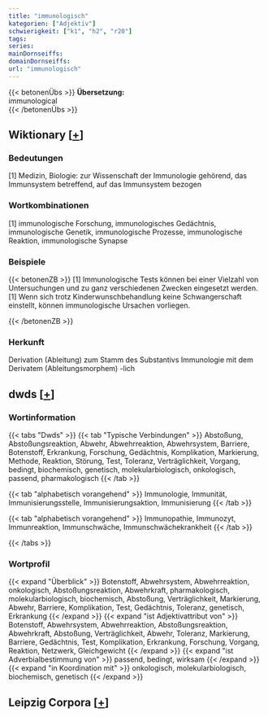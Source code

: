 ```yaml
---
title: "immunologisch"
kategorien: ["Adjektiv"]
schwierigkeit: ["k1", "h2", "r20"]
tags:
series:
mainDornseiffs:
domainDornseiffs:
url: "immunologisch"
---
```


{{< betonenÜbs >}}
**Übersetzung:**  
immunological  
{{< /betonenÜbs >}}

## Wiktionary [[+](https://de.wiktionary.org/wiki/immunologisch)]

### Bedeutungen
[1] Medizin, Biologie: zur Wissenschaft der Immunologie gehörend, das Immunsystem betreffend, auf das Immunsystem bezogen  

### Wortkombinationen
[1] immunologische Forschung, immunologisches Gedächtnis, immunologische Genetik, immunologische Prozesse, immunologische Reaktion, immunologische Synapse  

### Beispiele
{{< betonenZB >}}
[1] Immunologische Tests können bei einer Vielzahl von Untersuchungen und zu ganz verschiedenen Zwecken eingesetzt werden.  
[1] Wenn sich trotz Kinderwunschbehandlung keine Schwangerschaft einstellt, können immunologische Ursachen vorliegen.  

{{< /betonenZB >}}
### Herkunft
Derivation (Ableitung) zum Stamm des Substantivs Immunologie mit dem Derivatem (Ableitungsmorphem) -lich  



## dwds [[+](https://www.dwds.de/wb/immunologisch)]

### Wortinformation
{{< tabs "Dwds" >}}
{{< tab "Typische Verbindungen" >}}
Abstoßung, Abstoßungsreaktion, Abwehr, Abwehrreaktion, Abwehrsystem, Barriere, Botenstoff, Erkrankung, Forschung, Gedächtnis, Komplikation, Markierung, Methode, Reaktion, Störung, Test, Toleranz, Verträglichkeit, Vorgang, bedingt, biochemisch, genetisch, molekularbiologisch, onkologisch, passend, pharmakologisch
{{< /tab >}}

{{< tab "alphabetisch vorangehend" >}}
Immunologie, Immunität, Immunisierungsstelle, Immunisierungsaktion, Immunisierung
{{< /tab >}}

{{< tab "alphabetisch vorangehend" >}}
Immunopathie, Immunozyt, Immunreaktion, Immunschwäche, Immunschwächekrankheit
{{< /tab >}}

{{< /tabs >}}

### Wortprofil
{{< expand "Überblick" >}} Botenstoff, Abwehrsystem, Abwehrreaktion, onkologisch, Abstoßungsreaktion, Abwehrkraft, pharmakologisch, molekularbiologisch, biochemisch, Abstoßung, Verträglichkeit, Markierung, Abwehr, Barriere, Komplikation, Test, Gedächtnis, Toleranz, genetisch, Erkrankung {{< /expand >}}
{{< expand "ist Adjektivattribut von" >}} Botenstoff, Abwehrsystem, Abwehrreaktion, Abstoßungsreaktion, Abwehrkraft, Abstoßung, Verträglichkeit, Abwehr, Toleranz, Markierung, Barriere, Gedächtnis, Test, Komplikation, Erkrankung, Forschung, Vorgang, Reaktion, Netzwerk, Gleichgewicht {{< /expand >}}
{{< expand "ist Adverbialbestimmung von" >}} passend, bedingt, wirksam {{< /expand >}}
{{< expand "in Koordination mit" >}} onkologisch, molekularbiologisch, biochemisch, genetisch {{< /expand >}}

## Leipzig Corpora [[+](https://corpora.uni-leipzig.de/en/res?word=immunologisch&corpusId=deu_newscrawl-public_2018)]

